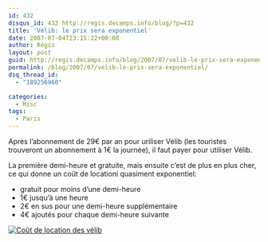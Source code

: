 ```yaml
---
id: 432
disqus_id: 432 http://regis.decamps.info/blog/?p=432
title: 'Vélib: le prix sera exponentiel'
date: 2007-07-04T23:15:22+00:00
author: Régis
layout: post
guid: http://regis.decamps.info/blog/2007/07/velib-le-prix-sera-exponentiel/
permalink: /blog/2007/07/velib-le-prix-sera-exponentiel/
dsq_thread_id:
  - "189256960"

categories:
  - Misc
tags:
  - Paris
---
```

Après l’abonnement de 29€ par an pour uriliser Vélib (les touristes trouveront un abonnement à 1€ la journée), il faut payer pour utiliser Vélib.

La première demi-heure et gratuite, mais ensuite c’est de plus en plus cher, ce qui donne un coût de locationi quasiment exponentiel:

  * gratuit pour moins d’une demi-heure
  * 1€ jusqu’à une heure
  * 2€ en sus pour une demi-heure supplémentaire
  * 4€ ajoutés pour chaque demi-heure suivante

[![Coût de location des vélib](/blog/wp-content/uploads/2007/07/velib-price.thumbnail.png)](/blog/wp-content/uploads/2007/07/velib-price.png "Coût de location des vélib")
